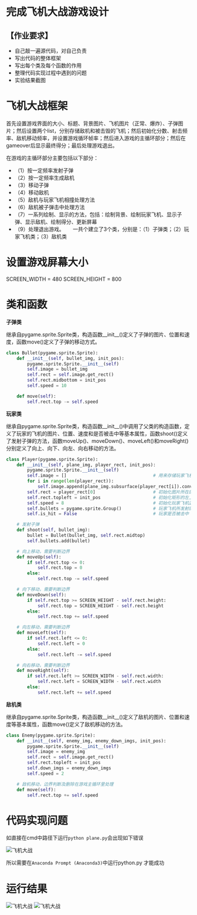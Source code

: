 # 完成飞机大战游戏设计
## 【作业要求】

- 自己敲一遍源代码，对自己负责
- 写出代码的整体框架
- 写出每个类及每个函数的作用
- 整理代码实现过程中遇到的问题
- 实验结果截图

# 飞机大战框架
首先设置游戏界面的大小、标题、背景图片、飞机图片（正常、爆炸）、子弹图片；然后设置两个list，分别存储敌机和被击毁的飞机；然后初始化分数、射击频率、敌机移动频率，并设置游戏循环帧率；然后进入游戏的主循环部分；然后在gameover后显示最终得分；最后处理游戏退出。     

在游戏的主循环部分主要包括以下部分：    
- （1）按一定频率发射子弹
- （2）按一定频率生成敌机
- （3）移动子弹
- （4）移动敌机
- （5）敌机与玩家飞机相撞处理方法
- （6）敌机被子弹击中处理方法
- （7）一系列绘制、显示的方法，包括：绘制背景、绘制玩家飞机、显示子弹、显示敌机、绘制得分、更新屏幕
- （9）处理退出游戏。      一共个建立了3个类，分别是：（1）子弹类；（2）玩家飞机类；（3）敌机类


# 设置游戏屏幕大小
SCREEN_WIDTH = 480
SCREEN_HEIGHT = 800

# 类和函数

**子弹类**

继承自pygame.sprite.Sprite类，构造函数__init__()定义了子弹的图片、位置和速度，函数move()定义了子弹的移动方式。
```python
class Bullet(pygame.sprite.Sprite):
    def __init__(self, bullet_img, init_pos):
        pygame.sprite.Sprite.__init__(self)
        self.image = bullet_img
        self.rect = self.image.get_rect()
        self.rect.midbottom = init_pos
        self.speed = 10

    def move(self):
        self.rect.top -= self.speed
```
**玩家类**

继承自pygame.sprite.Sprite类，构造函数__init__()中调用了父类的构造函数，定义了玩家的飞机的图片、位置、速度和是否被击中等基本属性，函数shoot()定义了发射子弹的方法，函数moveUp()、moveDown()、moveLeft()和moveRight()分别定义了向上、向下、向左、向右移动的方法。
```python
class Player(pygame.sprite.Sprite):
    def __init__(self, plane_img, player_rect, init_pos):
        pygame.sprite.Sprite.__init__(self)
        self.image = []                                 # 用来存储玩家飞机图片的列表
        for i in range(len(player_rect)):
            self.image.append(plane_img.subsurface(player_rect[i]).convert_alpha())
        self.rect = player_rect[0]                      # 初始化图片所在的矩形
        self.rect.topleft = init_pos                    # 初始化矩形的左上角坐标
        self.speed = 8                                  # 初始化玩家飞机速度，这里是一个确定的值
        self.bullets = pygame.sprite.Group()            # 玩家飞机所发射的子弹的集合
        self.is_hit = False                             # 玩家是否被击中

    # 发射子弹
    def shoot(self, bullet_img):
        bullet = Bullet(bullet_img, self.rect.midtop)
        self.bullets.add(bullet)

    # 向上移动，需要判断边界
    def moveUp(self):
        if self.rect.top <= 0:
            self.rect.top = 0
        else:
            self.rect.top -= self.speed

    # 向下移动，需要判断边界
    def moveDown(self):
        if self.rect.top >= SCREEN_HEIGHT - self.rect.height:
            self.rect.top = SCREEN_HEIGHT - self.rect.height
        else:
            self.rect.top += self.speed

    # 向左移动，需要判断边界
    def moveLeft(self):
        if self.rect.left <= 0:
            self.rect.left = 0
        else:
            self.rect.left -= self.speed

    # 向右移动，需要判断边界
    def moveRight(self):
        if self.rect.left >= SCREEN_WIDTH - self.rect.width:
            self.rect.left = SCREEN_WIDTH - self.rect.width
        else:
            self.rect.left += self.speed
```
**敌机类**

继承自pygame.sprite.Sprite类，构造函数__init__()定义了敌机的图片、位置和速度等基本属性，函数move()定义了敌机移动的方法。
```python
class Enemy(pygame.sprite.Sprite):
    def __init__(self, enemy_img, enemy_down_imgs, init_pos):
        pygame.sprite.Sprite.__init__(self)
        self.image = enemy_img
        self.rect = self.image.get_rect()
        self.rect.topleft = init_pos
        self.down_imgs = enemy_down_imgs
        self.speed = 2

    # 敌机移动，边界判断及删除在游戏主循环里处理
    def move(self):
        self.rect.top += self.speed
```



# 代码实现问题
如直接在cmd中路径下运行`python plane.py`会出现如下错误

![飞机大战](https://github.com/huangjieqi/python_note/blob/master/plane/p1.png?raw=true)

所以需要在`Anaconda Prompt (Anaconda3)`中运行python.py
才能成功

# 运行结果
![飞机大战](https://github.com/huangjieqi/python_note/blob/master/plane/p2.png?raw=true)
![飞机大战](https://github.com/huangjieqi/python_note/blob/master/plane/p3.png?raw=true)
